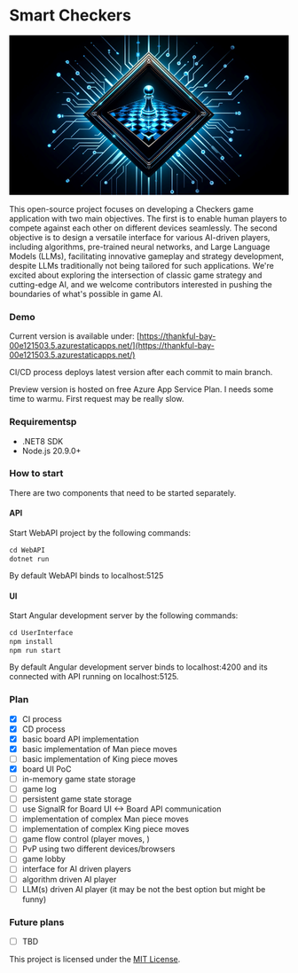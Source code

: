 # Smart Checkers

![screenshot](logo.png)

This open-source project focuses on developing a Checkers game application with two main objectives. The first is to enable human players to compete against each other on different devices seamlessly. The second objective is to design a versatile interface for various AI-driven players, including algorithms, pre-trained neural networks, and Large Language Models (LLMs), facilitating innovative gameplay and strategy development, despite LLMs traditionally not being tailored for such applications. We're excited about exploring the intersection of classic game strategy and cutting-edge AI, and we welcome contributors interested in pushing the boundaries of what's possible in game AI.
### Demo
Current version is available under: [https://thankful-bay-00e121503.5.azurestaticapps.net/](https://thankful-bay-00e121503.5.azurestaticapps.net/)

CI/CD process deploys latest version after each commit to main branch.

Preview version is hosted on free Azure App Service Plan. I needs some time to warmu. First request may be really slow.
### Requirementsp
- .NET8 SDK
- Node.js 20.9.0+

### How to start

There are two components that need to be started separately.

#### API

Start WebAPI project by the following commands:

```
cd WebAPI
dotnet run
```
By default WebAPI binds to localhost:5125

#### UI

Start Angular development server by the following commands:

```
cd UserInterface
npm install
npm run start
```

By default Angular development server binds to localhost:4200 and its connected with API running on localhost:5125.

### Plan

- [X] CI process
- [X] CD process
- [X] basic board API implementation
- [X] basic implementation of Man piece moves
- [ ] basic implementation of King piece moves
- [X] board UI PoC
- [ ] in-memory game state storage
- [ ] game log
- [ ] persistent game state storage
- [ ] use SignalR for Board UI <-> Board API communication
- [ ] implementation of complex Man piece moves
- [ ] implementation of complex King piece moves
- [ ] game flow control (player moves, )
- [ ] PvP using two different devices/browsers
- [ ] game lobby
- [ ] interface for AI driven players
- [ ] algorithm driven AI player
- [ ] LLM(s) driven AI player (it may be not the best option but might be funny)

### Future plans

- [ ] TBD 

This project is licensed under the [MIT License](LICENSE).